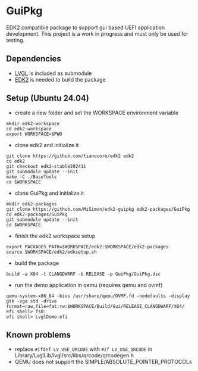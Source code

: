 # GuiPkg

EDK2 compatible package to support gui based UEFI application development.
This project is a work in progress and must only be used for testing.

## Dependencies

- [LVGL](https://lvgl.io) is included as submodule
- [EDK2](https://github.com/tianocore/edk2) is needed to build the package

## Setup (Ubuntu 24.04)

- create a new folder and set the WORKSPACE environment variable
```
mkdir edk2-workspace
cd edk2-workspace
export WORKSPACE=$PWD
```

- clone edk2 and initialize it
```
git clone https://github.com/tianocore/edk2 edk2
cd edk2
git checkout edk2-stable202411
git submodule update --init
make -C ./BaseTools
cd $WORKSPACE
```

- clone GuiPkg and initialize it
```
mkdir edk2-packages
git clone https://github.com/MiSimon/edk2-guipkg edk2-packages/GuiPkg
cd edk2-packages/GuiPkg
git submodule update --init
cd $WORKSPACE
```

- finish the edk2 workspace setup
```
export PACKAGES_PATH=$WORKSPACE/edk2:$WORKSPACE/edk2-packages
source $WORKSPACE/edk2/edksetup.sh
```

- build the package
```
build -a X64 -t CLANGDWARF -b RELEASE -p GuiPkg/GuiPkg.dsc
```

- run the demo application in qemu (requires qemu and ovmf)
```
qemu-system-x86_64 -bios /usr/share/qemu/OVMF.fd -nodefaults -display gtk -vga std -drive format=raw,file=fat:rw:$WORKSPACE/Build/Gui/RELEASE_CLANGDWARF/X64/
efi shell> fs0:
efi shell> LvglDemo.efi
```

## Known problems
- replace `#ifdef LV_USE_QRCODE` with `#if LV_USE_QRCODE` in Library/LvglLib/lvgl/src/libs/qrcode/qrcodegen.h
- QEMU does not support the SIMPLE/ABSOLUTE_POINTER_PROTOCOLs
